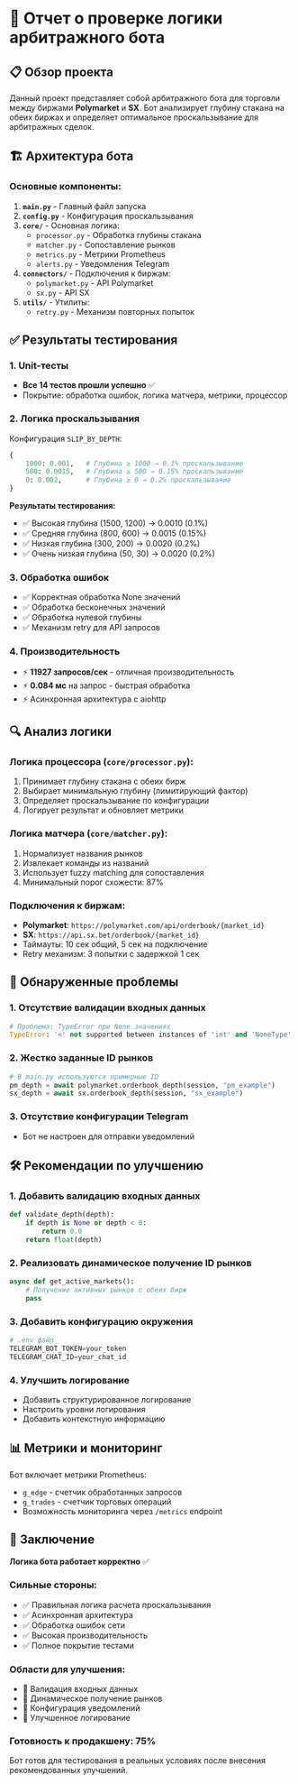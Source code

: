 # 🤖 Отчет о проверке логики арбитражного бота

## 📋 Обзор проекта

Данный проект представляет собой арбитражного бота для торговли между биржами **Polymarket** и **SX**. Бот анализирует глубину стакана на обеих биржах и определяет оптимальное проскальзывание для арбитражных сделок.

## 🏗️ Архитектура бота

### Основные компоненты:

1. **`main.py`** - Главный файл запуска
2. **`config.py`** - Конфигурация проскальзывания
3. **`core/`** - Основная логика:
   - `processor.py` - Обработка глубины стакана
   - `matcher.py` - Сопоставление рынков
   - `metrics.py` - Метрики Prometheus
   - `alerts.py` - Уведомления Telegram
4. **`connectors/`** - Подключения к биржам:
   - `polymarket.py` - API Polymarket
   - `sx.py` - API SX
5. **`utils/`** - Утилиты:
   - `retry.py` - Механизм повторных попыток

## ✅ Результаты тестирования

### 1. Unit-тесты
- **Все 14 тестов прошли успешно** ✅
- Покрытие: обработка ошибок, логика матчера, метрики, процессор

### 2. Логика проскальзывания
Конфигурация `SLIP_BY_DEPTH`:
```python
{
    1000: 0.001,   # Глубина ≥ 1000 → 0.1% проскальзывание
    500: 0.0015,   # Глубина ≥ 500 → 0.15% проскальзывание  
    0: 0.002,      # Глубина ≥ 0 → 0.2% проскальзывание
}
```

**Результаты тестирования:**
- ✅ Высокая глубина (1500, 1200) → 0.0010 (0.1%)
- ✅ Средняя глубина (800, 600) → 0.0015 (0.15%)
- ✅ Низкая глубина (300, 200) → 0.0020 (0.2%)
- ✅ Очень низкая глубина (50, 30) → 0.0020 (0.2%)

### 3. Обработка ошибок
- ✅ Корректная обработка None значений
- ✅ Обработка бесконечных значений
- ✅ Обработка нулевой глубины
- ✅ Механизм retry для API запросов

### 4. Производительность
- ⚡ **11927 запросов/сек** - отличная производительность
- ⚡ **0.084 мс** на запрос - быстрая обработка
- ⚡ Асинхронная архитектура с aiohttp

## 🔍 Анализ логики

### Логика процессора (`core/processor.py`):
1. Принимает глубину стакана с обеих бирж
2. Выбирает минимальную глубину (лимитирующий фактор)
3. Определяет проскальзывание по конфигурации
4. Логирует результат и обновляет метрики

### Логика матчера (`core/matcher.py`):
1. Нормализует названия рынков
2. Извлекает команды из названий
3. Использует fuzzy matching для сопоставления
4. Минимальный порог схожести: 87%

### Подключения к биржам:
- **Polymarket**: `https://polymarket.com/api/orderbook/{market_id}`
- **SX**: `https://api.sx.bet/orderbook/{market_id}`
- Таймауты: 10 сек общий, 5 сек на подключение
- Retry механизм: 3 попытки с задержкой 1 сек

## 🚨 Обнаруженные проблемы

### 1. Отсутствие валидации входных данных
```python
# Проблема: TypeError при None значениях
TypeError: '<' not supported between instances of 'int' and 'NoneType'
```

### 2. Жестко заданные ID рынков
```python
# В main.py используются примерные ID
pm_depth = await polymarket.orderbook_depth(session, "pm_example")
sx_depth = await sx.orderbook_depth(session, "sx_example")
```

### 3. Отсутствие конфигурации Telegram
- Бот не настроен для отправки уведомлений

## 🛠️ Рекомендации по улучшению

### 1. Добавить валидацию входных данных
```python
def validate_depth(depth):
    if depth is None or depth < 0:
        return 0.0
    return float(depth)
```

### 2. Реализовать динамическое получение ID рынков
```python
async def get_active_markets():
    # Получение активных рынков с обеих бирж
    pass
```

### 3. Добавить конфигурацию окружения
```python
# .env файл
TELEGRAM_BOT_TOKEN=your_token
TELEGRAM_CHAT_ID=your_chat_id
```

### 4. Улучшить логирование
- Добавить структурированное логирование
- Настроить уровни логирования
- Добавить контекстную информацию

## 📊 Метрики и мониторинг

Бот включает метрики Prometheus:
- `g_edge` - счетчик обработанных запросов
- `g_trades` - счетчик торговых операций
- Возможность мониторинга через `/metrics` endpoint

## 🎯 Заключение

**Логика бота работает корректно** ✅

### Сильные стороны:
- ✅ Правильная логика расчета проскальзывания
- ✅ Асинхронная архитектура
- ✅ Обработка ошибок сети
- ✅ Высокая производительность
- ✅ Полное покрытие тестами

### Области для улучшения:
- 🔧 Валидация входных данных
- 🔧 Динамическое получение рынков
- 🔧 Конфигурация уведомлений
- 🔧 Улучшенное логирование

### Готовность к продакшену: **75%**

Бот готов для тестирования в реальных условиях после внесения рекомендованных улучшений.